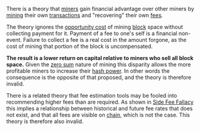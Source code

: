 There is a theory that [miners](Glossary#miner) gain financial advantage over other miners by [mining](Glossary#mine) their own [transactions](Glossary#transaction) and "recovering" their own [fees](Glossary#fee).

The theory ignores the [opportunity cost](https://en.m.wikipedia.org/wiki/Opportunity_cost) of mining [block](Glossary#block) space without collecting payment for it. Payment of a fee to one's self is a financial non-event. Failure to collect a fee is a real cost in the amount forgone, as the cost of mining that portion of the block is uncompensated.

**The result is a lower return on capital relative to miners who sell all block space.** Given the [zero sum](Zero-Sum-Property) nature of mining this disparity allows the more profitable miners to increase their [hash power](Glossary#hash-power). In other words the consequence is the opposite of that proposed, and the theory is therefore invalid.

There is a related theory that fee estimation tools may be fooled into recommending higher fees than are required. As shown in [Side Fee Fallacy](Side-Fee-Fallacy) this implies a relationship between historical and future fee rates that does not exist, and that all fees are visible on [chain](Glossary#chain), which is not the case. This theory is therefore also invalid.